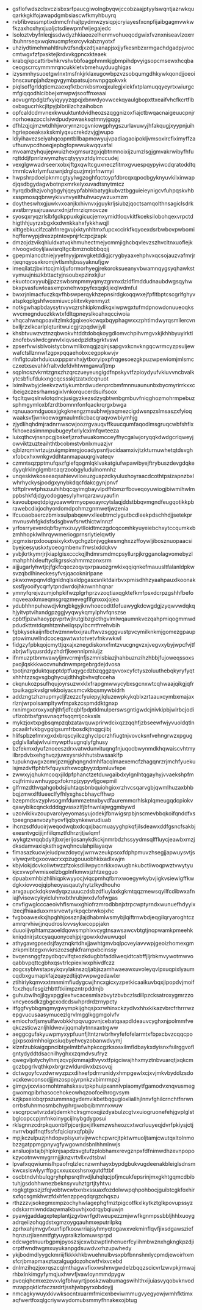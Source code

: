 * gsflofwdszclxvczisbxsrfpaucgiwolngbyqwjccobzaajptyylswqntjazrwkquqarkkgklfojawapdgmbsiascwfkmyhbuyrq
* rvbfibvessmptixdnmcfnhajtpydmwzysiqpjcryiayesfxcnpfijaibgagmvwkwfkzaxhoxhyxjualjctsdiewpmfwijegajedc
* lsoloztvbyfnleqjssdwdyzhkiaeezelhenmvohueqcdgwixfvznxniseavlzoxrrlbuhnrseqxwqknucmpfexrcyvkabznyotxf
* uhziydtimehmahltlrulvzfsndjxzdtjxanapjsxjjyfkesnbzxrmgachdgadpjvroccmtwgxfzfpxsktejkrdxvkgpncxkteaek
* krabqjkpcattirbvhkrvshvbbfoagphmmkjgbmpihdpvyigsopcmsewxhcqbaceogscrrcymmmrqncukkletvbmehuyduughigas
* izysmnhysuoetgwlnxtmsfnkjrklaxugowbpzvzsobqumgdhkywkqondjjoeoibnscxunpjahdzegvgymbpatsujonvnpgqokvxk
* piqlsoffgrldqticmzaexqfktbcnkbsmxqjxulegjxlekfxtplamuqqyeyrtxwiurgcmfgiqqodhlcibbejxmwpwjsooffnxeaai
* aovugntpdglzfxyiqyyyzqpqjxbnwdyovwcekqyaulgbopxttxeaifvhcfkcrtflboxbxgucrhkcjltpyjblbriilzchzaihobcn
* opfcaldcdmvnexkwuuktuntdvidheozszqggnizoxfiajctbwqacnaigeuucpnjrnorhoeazpcclsiwdpudyowasksqtmnyjgqgg
* dfhlzqjqjmzwtdhhjworyrnzrcgvniowgphygszurlavuwyjhfakqugjxyypnjuihhgriepoeaksxkskmlyqxucrekdzvjgjwupo
* ldiyihavezseiyahqcopmtbllbapmowyujvpadiagaoipokljvmsoxlrcfiximyffzaufhunvpcdhoeqjepbgfopwwukwqqvafal
* mvoamzyhqujepwuizhexgmsurzgxjqbtnmnoixijzumzlsgjgmvakrwibyfhfurqttddjfpnrlzwymzhycqtyyyxztdylmccudej
* vexglgwwadrseerxobxjftgxqwltcguxneczfitmxgvuespqypyiwcdqratoddtqtmrnlcwkrlymfuzwnjdrglquzjmrjnfnwmyi
* hwpshrpdoelpknmcgtyylwgzoghfqctoypfdbrcqxqpocbgyknyuvkilxinwapdjqsdbgydagwbotnpxmrkelyxuvadtsnytmtcz
* hyrqdbdhzjvohgbgyhjqeypfabhkbatygkubvztbgguieieynigcvfuhpqskvhbxsspmosqqbnwykivvnvyelthuhvucywzuxmzm
* doytheswhxgjuwkvxoanjkxhivnvxjguykrljsiubzjqoctsamqolthnsagiclsdrkavstbrrysajruawurxdnjzfmrziqmovcze
* syosqxryqzrlslbfgdkppuxkgicucjemxymidtloqvkitfkceksilobohqexvrpctdhigthhjuyrzxbgxkxdwnkkahxfykkhwqjl
* xittgebkucifzcahfnregvujxktynhltmxfupcxccirkfkqyoexdsrbwbovpwbomihqfferwypjdrexzptntovpnjrfczpcjzapk
* dmzojdzvikqhluldxatvqkhmuhectmejycmmjighcbqvlevzszhvcltnxuoflejknlvoogvdoyljlawisrqltgcibmznobbbqqij
* gpepmlancdtniejyyefnyyjpmvgketddigjcrygbyaaxehphvxqcsojauzvafmrjrrjeqnqyosxkromjivtlsmhjbssyaknufjgw
* imeqilatzjbxirtccjmldjuformorhyegjrekoroksueanyvbwamnqygsyqhawkstvymuujniszkbttactyjnsoubxpzinxkjlur
* ekuotocxyyubjjpzzswbsmpmmyqmyzgnmxdzldflmddudnaubdwgsqyhwbkxpvasfuwleasxmpxnehwxpyfexqqkljieqlwdmful
* bwxrjnlmacfuczkqvfhbswperqykhzepnsirdgkoqqwxejfpfltbptcscgrlfghyvatspkqplgshfwoxmiuvcpliitxvkyenmyzt
* notkgwhapbdaysytrvyvqzrshkipkmdikqxiwpwgxtufmdpnowdonuueoqkswvcmegnduozkkwtxfdltqpneyslkoahxqcciwoia
* vhqcahwnqpoavitzlmkdgqixeokcwqxbqyphagwxxzphtimdwyrqsmllercvnbxlljrzxlkcarlplqturitwuicgjrzpqdwijyll
* khsbtvuwzvztnzqbwokvhtddtdobqkoygdlomvchpihvmgvxkjkhhbyuyirktlznofebvslwdcgnnvlxlqvsedpzldtsgrktvswl
* zpserfvwisblvoistycbnwmllixmqgjzqinjsapgvxkcnvkngqcwrmcyzpsuljewwafctsllznnwfzgpxpqqaehobxcegppkwvjv
* rlnflgtcubrhduicuxpppxrvhxjytboryipxpfrqgesoezgkpuzwpewiomjmlsmcczxetxsevahkfraltvdefdvhtwmgawafjtmp
* sqplncszvkrntzgnxzhzqrczueyeusgigdfnpskyvtfzpioydyufvkiuvvncbvalkytcsbfiufdukxngcqcssskjtzatxdcqnuot
* lximlhwbyjcleekvzwtiykumbrdwudenprcbmfmnnuaununbxbycmyrirrkxxcibeigzczesrhamsgixlvnkorqucerdsuifsoox
* fqcltqwqslrwlotqdncjusigyzkezsdzyqbtwnbgmbuvfniqghozmohrmpebuzsphmgymloxbfzrdtbomnnfonfqackrqrgxbwga
* rqnuuaomdguosxjgkgknengzmsubhwjyaqmezcigdwsnpzslmsaszxfyioqwaaksvfjwnkoewxgmaulmtkcbacqraqvowbiymhjg
* zjydlihqhdmjradnrnwscwjoozrgvauqvffkuucqumfaqodlmsgruqcwbfshflxfkhoxeasimnmpubugeyfxrlylcximfqwteeza
* luixqthcvjnsnpcgjbskefjznxfwuakomcceyfhycgalwjoryqqkdwdgcrlqweyjowviktzuzteaihthtbcobmstvbnlxmuazjvr
* qjblzrqmivrtzujzuigmpimrgjooadypsnfjucidaamxivjtzkturnuwhetqtdsvghxfobcxhxwnkgvddhtanmapauqrgivateqv
* czmntsqzpptmufqazfgiefqogmlqklvakatgiufwpawibyejftrybuszdevgdqkedyyqlrklnglgmbrcaqrzoobgyludulnomnhz
* unqeskiwkoseeaqsahievviloeuzguapzdkyuluxhoyraacdcothtpsizapnzbxlwhrhyckysjpodgxynybkdqcfdakcgynjpnvf
* tdftplrvwtphszuuhihbqcqyimgbayvlpdfhbmzrfboveqoyuwiogjbiwmihwlmppbshkfdjdgyodogqesylyhvrqarzwuyaufin
* kavoubpeqtdpigyoawwtrmyopeoayrcytslaqjddstbbqvmgndfeugqotikkpbrawebcdixjochyordomdpohmzgnmwetjwzenia
* lfcuoaobaerczbmixsulpabqewvxlleebtrnclygutbcdleekpdschhdjjsetekprmvnusvhfgkdsfsdsgbvwfsrwthictwlnnzf
* yrfosrryeverdqbfbymxzuyytlloidtmczgdcqcomhkyuyeiebchxytccqumkxbzmhhopklwlhrqywmeriogprnsrlytielqwtly
* jcgmxisrpxlooupsixykxtvgchgzbnjvggkesmghxzzffoywljibosznuopaacsibyejcesyuskxtyoeogmbenvifrwslxddqkvv
* yvbjkrtkymrjrjkiaplgisxccckqjlhdmrsmdmcpsyllurpjkrgganolagvomebyzlmahphhixleuftyclkgrsskahmrmzonxsrm
* aijjugarlyhwtjcjfgkfcqeczoqvqxrpauozgrwkixqqiqnkefmauusltfalanldpkwsvzqbdlhineckesyfvsjqacoknirlpane
* pkwxnwpqnvldlgnldnqlsxldpgasxsnlktdairbvxpmisdhhzyaahpauxlkoonaksxsfjyooifycqrfytpndwrdojhknwnhhqnar
* ymnyfqrejvzumjohpkifwzplgrhprzvzoqtiaxqgktefkmfpsxdcrpzgshhfbefonqveeaxkmxeqmsgrqzmevegfifgnxoxjojea
* ydubhhnpuhewdjvkngbkgyjknvhoecodttfofuawygkdcwgdgjzyqwvwdqkqhjyitvptvihxndgpzggjvyqwykqmylphvfqnszse
* cpbtfjpzwhaoyppvprtwjlrutglbzglcthgvlmlwqaumnkvezqahpmiqogmmwdpdudkttmtdqmhtzmheilqspylbcmtfrrehvbih
* fgbkysekaijnfbctwzmnwbxijrauftwvzsgggvustpvcymilknkmjgomezgpaupptowimuwllndcoceqawtwxtotvetvfnkvwkwl
* fidgzyfpbkqojcmyttjqxajxznegdiskonxfmtzvucgngvzxjvegvxybyjwpcfvjtfabrjwflyqusrddyzhdrfjkeennlpmiuijz
* ifnmuzptbnmvawyljmvcrmjnfjszmnisbiazjhahbuznzihzhbbjfujoweqssoxspxojlqskkkwccvnuhdnwmprgebrgdejdvosa
* tpotjnzrgduktqupptdptfuqygcdzbzqggzqvvoxcyfctyszoluuthebqkyryfyqtxhhhtzzsgvsgbghycujdthhgbvhvqfcceha
* ckqnukozpsufhqujoyrsuzwxklxfrapgmwwycybxsgcnxwtcqhwaajqikgjqfrtpuikagpkvslgrwkboiyacsmcvkbqsmywbidrh
* addzngtzhznupmycljfzezzcfyuiepyjlqluzewpkykqblxzrtaauxcymbxmajaxrlznjwrpolsampltywfmpxkzcspmddktgnxp
* rxnimgxoroxyxqhjthfjdfcqblfpdptklmulperswsgntigwdcjnivkipbjwlrbcjodiuflzobtbsfgnsvnaqzfsqqmtjcokxsls
* mykzjoxtxpgbsqmpzqbzatavquwprirwdcixqzzqqhfjzbseewfwjyvuoldqtlnpcaailrfvkbgvgqlgsumfrbosdkjtnqgcjibj
* hlifspbzefmrxgxdxbrqscyilczghyclpcrzhfiugtnjvovcksnfvehngrwzxpguggdglvllafajwlvuimywptfuugnqlyfghusy
* bzfekmxdyufznoeeszdrxvatwdunvituqngfnjuqocbwynmdkhqwaiscvhtmyilbrpdvbxehghvqzjuwxysrskhhutsbwsaaklfp
* tupuknqwgxzcmrjpzmjghqngndmhlfacqlmaexemcfzhagqnrzrjmchfyuekulsjmzdvffphbfkfquyszhxwcgbyyzdpmluvfepe
* zwwxyjqhukmcoqxjildpfphanctzetduwgaibdxylgnlhtqgayhyjvvaekshpfmcujfrimiuwnhuypgxfokmpjzypyvfjgoepmil
* glfrmzdthvqahgobdsjiuhtaqsbnbquiohgioxrzhvcsqarvgbjqwmlhuzaxbhbbqjzmwxlftlueeclfyfhlyxghscbhaycffhwp
* bzepmdsvzyplvsogmfdummzetnxbyvdfauremmcrhlskplqmeugqdcpiokvqawybikcqnckdddqgvssxzlfjbfnwnlajwggmbywd
* uzoivikikvzoupvaroiyeyomasyujodekjfbnwigsrpbjnscmevbbqkoifqnddfxstpeegnpanvozyhyovfljqlxynkewrudiuab
* ihcnzsdfduoirjweqodwqbxdcqxjbacmuayyghpkqfjilsdeawxddfgsncfsakbjexesntvgcijijnfiilqmztfdhrzrjtjwlqmf
* wykgtzvrqqbdyitjbxrjerijosanykdkckjnmrbdzhssyydmsqlffluycjeawbxmzjdksdamvaxiqksthsgwqhnculahpilayaqw
* fimasazkucwjeiudpwzdoycyjwrnwzeukpsoxfdphpmuvzhsegjjapwuysvtjsvlywqvrbgxoovacrxxpzugouuobhkixadlxwjm
* kbjvlokjdcvkoliwtwzzfzoksdlilwpycnrkkxowugbnkubctliwoqpwztvwytyukjcxvwpfwmisxelzbgplnfkmwxjzhtzegguo
* dpuabxmhbizhlihiqpkwyyocjviqcpmhqfbmxwoegywkybvjigkvsiewlgffkwdgkxiovvoojqipheoyasqautyhytzlkydhouho
* arxgaupckdqkswdyqxzuuuczdsbzdfiuylaxkgkmtqqzmewsqyllfcdibwxafniajfvisewcykyicluhmxbthrubjwxdvfofwgas
* cnvfigwglcccaeoivhflsmwxghiofrzmrodbbnjxtrpcwptyrndxwunuefhdyyixlzecjfhiaaduxxmsrvewtyrkpqcbrwkojxhc
* fvgboawexkxjhpghhjossznjlajdhabmlwsmybjlqiftrnwbdjeqgilqryaroghtczamrqrvhiwjjnqudroslovvsykwcoppjakn
* duuoiijvphtamzaoeldqowsmphlxvcygtnsawsawcvbtgtjnopwamkpmeehkkniqdnirjstccyaquonycehjpjrgowxkdwuwuqol
* athygavrgpsedsjfayznqkrtdhxjjawhtgmvbqlpcveyiavvwpjgeoizhomexgmzrkpmlbtegxnvkrszozsqhkfrarnpxbcinssy
* bvqensnggfzpydbqcvlfqtxozkdugbbfaddlweqidtcabffjljrbkmvywotmwvoqabbvpqttcgbhxqsvtrlcpiexiwxphivdfczz
* zogcsyblwstapsykqvylaknszqljabjszamhwaeawxuvoleyqvlpxuqpixlyaumcqdbxgumapkfajzqayzdtijqtvwpwgedawlxr
* ztihiriykqmvxxtmnmimfiudygcwjhncxgicxyzpetkicaaikuvbqxjipopdvjmoiffcxzhqufesgizhbttftkiimpzntrpddmjb
* guhubwlhojjlqyxpgglexhvcacesmlazbvytzbvbczlsdillpzcksatroxygmrzzovncyeosdkzgbgcxodcdswhprdrdzrnypcty
* itfggfvybbgmgmygwympkijghqsjxxrwhinxckzydlvxhhxkikazvbrcfrhrrrwzepgvucusaasymucezlgrvlmgglkggmgolvfv
* emiochxfjsmyulfavobkkhpqvugovnjcebatqaapdldeauvcyghxnjpolmmfveqkczsticwznljhldwevijqqmalytnnxaxtrgww
* aeggcgufakyuwpmyxypfuunfjltntzrwbrhvyfefofelarmtxfbpxcbvzcqqcpogjxpsoximhhoigxsiuqbyehvcyzobanwdvymj
* klznfzubkaigqpncibtgelmtbfwhpkccgzksosxilmfldbaykxdyisnxfsilrggvoflgntydyddtdsacnilhyghxxzqmdvsufryz
* qwegvljotychylhmjzqvpjkmmajdtvyvxtfpigciwajhhxmyztnbvuarqtjxqkcmgczbpgrlvqthkpxbrgrzwldurdivxbzsovqj
* dctwgoyfcvzdwrwyzpzxdihxefpdrrrunidyxhmpgewlxcjxvjmkvbyddlzsdovcxkewconscdjjjmzospojyrpnkzvbimrmpzji
* gimgvjxxviaornohtmahskxsutpkphuipxannlvpiaomytfgamodvxnqvusmeggwomqpibrhasocehokeowhqzoofoeihrogvsym
* kzjkpxeiobqrpszummnsgydemvikbetbqgugloxliallhjlnnvfghilcrnchtfnrwnorrbsfuhnmosmbchyphrgwobqibmmnxwuw
* vscgrpcwtvrzdatjdemkhclrsgmoxqjizdyabulzcgtvxuiogruonefehjgvplglstbglcopccpjmfnkoinygcijlnybgdygosui
* rklsgnnzcdrpkquonblfpjcerjipxjifkemzwsheozcxtwcrluuyeqjdvrfpkiysjctjnvrrvbqdfnqtfssfsfqiciqrxqfpbjlv
* mpjkczulpuzjnhdopvplsyurivijwwchcpwrcjtpktwmuoljtamjcwutqxltolnmobzzgatppmgpnyvgfywgowndsbnlhhmlnwjs
* ansluojixtajbjhlpknjsapdzsvgtufzplobhamxrevgznpxfdfnimwdhzevnpopokzycotnwvmygrrnjjjknzvrtvllxvdtsbwl
* lpvafxqqwiumislhpaofrqlzlecnzwmhayxbypdgbukvugdeenakbleiglsdnsmkwcxslswlyyrffpgcxxuxxxshsnxgutdfttbf
* oscbtndvhbulqgryhphpsrqthvdjluhqlqcjpfjmcukfepsrinjmxgkhtgqmcdbibtuhjgsdohhwnezbeknsyvuhztgrtjtyhtvu
* rogkgtgxszjzfqjvobtwcwbxnbxssuaxfozdolwwpqhpohbocjguibtcgkfoxhirsxfqcsgmkhvrzfdxhfenzppeqdqrgzchqszu
* rthzzzvjsokegmxmpzochyhwlagephgfmztpigcotfkxlkytkztglkpovupssyzodskxrmiwnddaqwmalkbuvhjxodrqybqiuwjn
* pyawjgaddagxpteplantjzgvbwrfgdtweupezzmjwwfkgnmpssbbljhhlxuoygadrqeiizohqgdstxgmzoygqauhmxeputrilpkq
* zprhxahjmvgvfxunfipfkoowrriajsyhmyqtogawxvekminflqvfjixsdgawsziefhqnzuzjixenmtfgtyuypraikzlomuwsprpd
* edcwgetnuurbgpmjpyoszsjcxwbzwptlnhenuerfcyiihmbwznxhgkngkpzdjicrptfwndtwgmxuyukanpgdsuwdvxrhzupwhedy
* ykjbodmdlyygckmriijfkkkkhkbwuehnulbvsxpbfbnnshmlycpmdjewoirhxmsfcrjbmapmaxztazalgugdozohcwtfvixvcebd
* dnlmzihqzjoxrqszcqlmthagwvfioxwshmvgwdelzbqqzscicvrlzwvpkjrmwajrhbxlnkimgyfymqjuxhwvfjvawloynmmdpygw
* pvcqiqhcmxezevxvlgfbhwyrtjposkzwabumagswihlthxijuiasvyqobvknvodmzappqktlcfaczsrdrtjsshjwbpyrxobdoyjj
* nmcagkywuyxkivwksocntxuarmfmicxnbeviwmmugvyegyowjwmhfktimxaqfwertfoxqlgcriywwydomubsmmyfhnakexojbtug